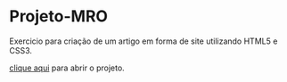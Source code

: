 # Projeto-MRO
Exercicio para criação de um artigo em forma de site utilizando HTML5 e CSS3.


[clique aqui](https://brunopilla.github.io/Projeto-MRO/) para abrir o projeto.

